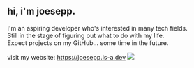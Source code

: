 ## hi, i'm joesepp.

I'm an aspiring developer who's interested in many tech fields. <br>
Still in the stage of figuring out what to do with my life. <br>
Expect projects on my GitHub... some time in the future.

visit my website: https://joesepp.is-a.dev
![](https://cyber.dabamos.de/88x31/banner2.gif)
